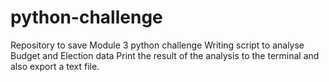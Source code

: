 # python-challenge
Repository to save Module 3 python challenge
Writing script to analyse Budget and Election data
Print the result of the analysis to the terminal and also export a text file.
